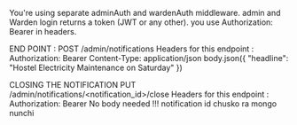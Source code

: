 You're using separate adminAuth and wardenAuth middleware.
admin and Warden login returns a token (JWT or any other).
you use Authorization: Bearer <token> in headers.

END POINT : POST /admin/notifications
Headers for this endpoint :
    Authorization: Bearer <admin-token>
    Content-Type: application/json
                body.json({
                    "headline": "Hostel Electricity Maintenance on Saturday"
                })


CLOSING THE NOTIFICATION 
PUT /admin/notifications/<notification_id>/close
Headers for this endpoint :
    Authorization: Bearer <admin-token>
    No body needed !!!
    notification id chusko ra mongo nunchi
